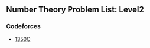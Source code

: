 ## Number Theory Problem List: Level2


### Codeforces
- [1350C](/problem-solving/math/number_theory/l2-cf-1350C)


